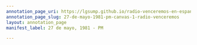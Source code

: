 ```yaml
---
annotation_page_uri: https://lgsump.github.io/radio-venceremos-en-espanol/annotations/27-de-mayo-1981-pm-canvas-1-radio-venceremos.json
annotation_page_slug: 27-de-mayo-1981-pm-canvas-1-radio-venceremos
layout: annotation_page
manifest_label: 27 de mayo, 1981 - PM

---
```

